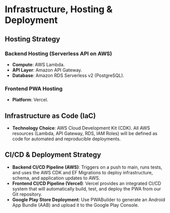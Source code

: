 # Infrastructure, Hosting & Deployment

## Hosting Strategy

### Backend Hosting (Serverless API on AWS)
- **Compute**: AWS Lambda.
- **API Layer**: Amazon API Gateway.
- **Database**: Amazon RDS Serverless v2 (PostgreSQL).

### Frontend PWA Hosting
- **Platform**: Vercel.

## Infrastructure as Code (IaC)
- **Technology Choice**: AWS Cloud Development Kit (CDK). All AWS resources (Lambda, API Gateway, RDS, IAM Roles) will be defined as code for automated and reproducible deployments.

## CI/CD & Deployment Strategy
- **Backend CI/CD Pipeline (AWS)**: Triggers on a push to main, runs tests, and uses the AWS CDK and EF Migrations to deploy infrastructure, schema, and application updates to AWS.
- **Frontend CI/CD Pipeline (Vercel)**: Vercel provides an integrated CI/CD system that will automatically build, test, and deploy the PWA from our Git repository.
- **Google Play Store Deployment**: Use PWABuilder to generate an Android App Bundle (AAB) and upload it to the Google Play Console.
